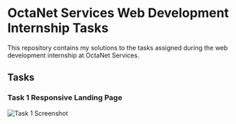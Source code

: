 # OctaNet Services Web Development Internship Tasks

This repository contains my solutions to the tasks assigned during the web development internship at OctaNet Services.

## Tasks

### Task 1 Responsive Landing Page

![Task 1 Screenshot](Screenshots/QCW.png)


